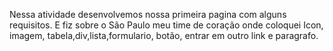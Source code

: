 Nessa atividade desenvolvemos nossa primeira pagina com alguns requisitos. E fiz sobre o São Paulo meu time de coração onde coloquei Icon, imagem, tabela,div,lista,formulario, botão, entrar em outro link e paragrafo.
